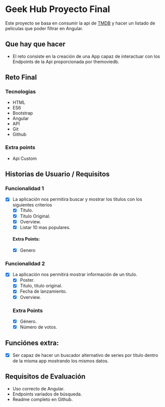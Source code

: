 # Geek Hub Proyecto Final
Este proyecto se basa en consumir la api de [TMDB]() y hacer un listado de peliculas que poder filtrar en Angular.

## Que hay que hacer
- El reto consiste en la creación de una App capaz de interactuar con los Endpoints de la Api proporcionada por themoviedb.

## Reto Final
### Tecnologias
- HTML
- ES6
- Bootstrap
- Angular
- API
- Git
- Github

### Extra points
- Api Custom

## Historias de Usuario / Requisitos
### Funcionalidad 1
- [x] La aplicación nos permitira buscar y mostrar los titulos con los siguientes criterios
    - [x] Titulo.
    - [x] Titulo Original.
    - [x] Overview.
    - [x] Listar 10 mas populares.
    #### Extra Points:
    - [x] Genero
### Funcionalidad 2
- [x] La aplicación nos permitirá mostrar información de un titulo.
    - [x] Poster.
    - [x] Titulo, titulo original.
    - [x] Fecha de lanzamiento.
    - [x] Overview.
    ### Extra Points
    - [x] Género.
    - [x] Número de votos.
## Funciónes extra:
- [x] Ser capaz de hacer un buscador alternativo de series por título dentro de la misma app mostrando los mismos datos.

## Requisitos de Evaluación
- Uso correcto de Angular.
- Endpoints variados de búsqueda.
- Readme completo en Github.
